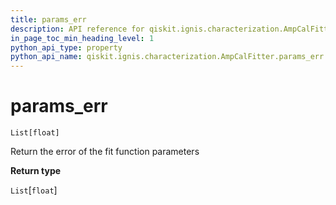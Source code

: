 ```yaml
---
title: params_err
description: API reference for qiskit.ignis.characterization.AmpCalFitter.params_err
in_page_toc_min_heading_level: 1
python_api_type: property
python_api_name: qiskit.ignis.characterization.AmpCalFitter.params_err
---
```


# params\_err

<span id="qiskit.ignis.characterization.AmpCalFitter.params_err" />

`List[float]`

Return the error of the fit function parameters

**Return type**

`List`\[`float`]


